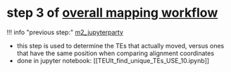 # step 3 of [overall mapping workflow](m0_overall_mapping_workflow.md)
!!! info "previous step:"
    [m2_jupyterparty](m2_jupyterparty.md)

- this step is used to determine the TEs that actually moved, versus ones that have the same position when comparing alignment coordinates
- done in jupyter notebook: [[TEUlt_find_unique_TEs_USE_10.ipynb]]